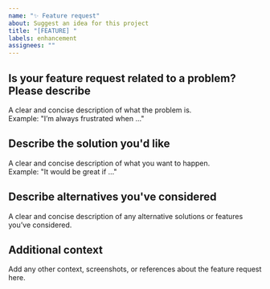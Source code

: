 ```yaml
---
name: "✨ Feature request"
about: Suggest an idea for this project
title: "[FEATURE] "
labels: enhancement
assignees: ""
---
```


## Is your feature request related to a problem? Please describe
A clear and concise description of what the problem is.  
Example: "I’m always frustrated when …"

## Describe the solution you'd like
A clear and concise description of what you want to happen.  
Example: "It would be great if …"

## Describe alternatives you've considered
A clear and concise description of any alternative solutions or features you’ve considered.

## Additional context
Add any other context, screenshots, or references about the feature request here.
